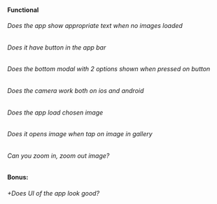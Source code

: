#### Functional

###### Does the app show appropriate text when no images loaded

###### Does it have button in the app bar

###### Does the bottom modal with 2 options shown when pressed on button

###### Does the camera work both on ios and android

###### Does the app load chosen image

###### Does it opens image when tap on image in gallery

###### Can you zoom in, zoom out image?

#### Bonus:

###### +Does UI of the app look good?

